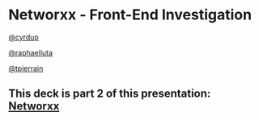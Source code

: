 # Networxx - Front-End Investigation

[@cyrdup](https://twitter.com/cyrdup)

[@raphaelluta](https://twitter.com/raphaelluta)

[@tpierrain](https://twitter.com/tpierrain)

## This deck is part 2 of this presentation: [Networxx](https://www.slideshare.net/CyrilleDUPUYDAUBY/networxx-intro-et-fin)
